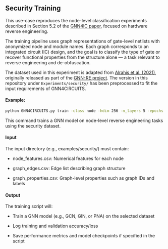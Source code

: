 ## Security Training

This use-case reproduces the node-level classification experiments described in Section 5.2 of the [GNN4IC paper](https://arxiv.org/abs/2201.06848), focused on hardware reverse engineering.

The training pipeline uses graph representations of gate-level netlists with anonymized node and module names. Each graph corresponds to an integrated circuit (IC) design, and the goal is to classify the type of gate or recover functional properties from the structure alone — a task relevant to reverse engineering and de-obfuscation.

The dataset used in this experiment is adapted from [Alrahis et al. (2021)](https://ieeexplore.ieee.org/document/9530566), originally released as part of the [GNN-RE project](https://github.com/DfX-NYUAD/GNN-RE). The version in this repository under `Experiments/security/` has been preprocessed to fit the input requirements of GNN4CIRCUITS.

#### Example:

```bash
python GNN4CIRCUITS.py train -class node -hdim 256 -n_layers 5 -epochs 2000 -input Experiments/security
```
This command trains a GNN model on node-level reverse engineering tasks using the security dataset.

#### Input

The input directory (e.g., examples/security/) must contain:

- node_features.csv: Numerical features for each node

- graph_edges.csv: Edge list describing graph structure

- graph_properties.csv: Graph-level properties such as graph IDs and labels

#### Output
The training script will:

- Train a GNN model (e.g., GCN, GIN, or PNA) on the selected dataset

- Log training and validation accuracy/loss

- Save performance metrics and model checkpoints if specified in the script